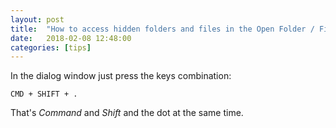 ```yaml
---
layout: post
title:  "How to access hidden folders and files in the Open Folder / File dialog in macOS / OSX"
date:   2018-02-08 12:48:00
categories: [tips]
---
```


In the dialog window just press the keys combination:

`CMD + SHIFT + .`

That's *Command* and *Shift* and the dot at the same time.
